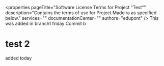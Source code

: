 <properties pageTitle="Software License Terms for Project "Test""
	description="Contains the terms of use for Project Madeira as specified below."
	services=""
	documentationCenter=""
	authors="edupont" />
This was added in branch1 friday
Commit b

# test 2


added today

